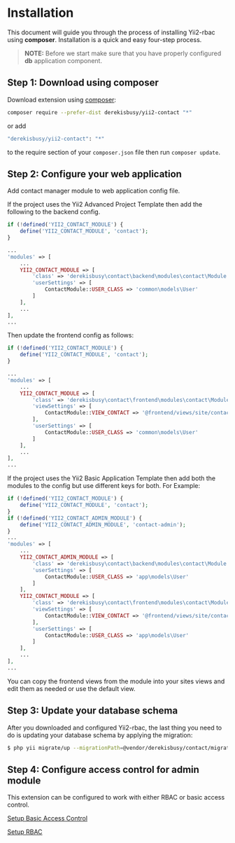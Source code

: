 
# Installation

This document will guide you through the process of installing Yii2-rbac using **composer**. Installation is a quick and
easy four-step process.

> **NOTE:** Before we start make sure that you have properly configured **db** application component.

## Step 1: Download using composer

Download extension using [composer](https://getcomposer.org):

```bash
composer require --prefer-dist derekisbusy/yii2-contact "*"
```

or add

```bash
"derekisbusy/yii2-contact": "*"
```

to the require section of your `composer.json` file then run `composer update`.


## Step 2: Configure your web application

Add contact manager module to web application config file.

If the project uses the Yii2 Advanced Project Template then add the following to the backend config.

```php
if (!defined('YII2_CONTACT_MODULE') {
    define('YII2_CONTACT_MODULE', 'contact');
}

...
'modules' => [
    ...
    YII2_CONTACT_MODULE => [
        'class' => 'derekisbusy\contact\backend\modules\contact\Module',
        'userSettings' => [
            ContactModule::USER_CLASS => 'common\models\User'
        ]
    ],
    ...
],
...
```

Then update the frontend config as follows:

```php
if (!defined('YII2_CONTACT_MODULE') {
    define('YII2_CONTACT_MODULE', 'contact');
}

...
'modules' => [
    ...
    YII2_CONTACT_MODULE => [
        'class' => 'derekisbusy\contact\frontend\modules\contact\Module',
        'viewSettings' => [
            ContactModule::VIEW_CONTACT => '@frontend/views/site/contact'
        ],
        'userSettings' => [
            ContactModule::USER_CLASS => 'common\models\User'
        ]
    ],
    ...
],
...
```

If the project uses the Yii2 Basic Application Template then add both the modules to the config 
but use different keys for both. For Example:

```php
if (!defined('YII2_CONTACT_MODULE') {
    define('YII2_CONTACT_MODULE', 'contact');
}
if (!defined('YII2_CONTACT_ADMIN_MODULE') {
    define('YII2_CONTACT_ADMIN_MODULE', 'contact-admin');
}
...
'modules' => [
    ...
    YII2_CONTACT_ADMIN_MODULE => [
        'class' => 'derekisbusy\contact\backend\modules\contact\Module',
        'userSettings' => [
            ContactModule::USER_CLASS => 'app\models\User'
        ]
    ],
    YII2_CONTACT_MODULE => [
        'class' => 'derekisbusy\contact\frontend\modules\contact\Module',
        'viewSettings' => [
            ContactModule::VIEW_CONTACT => '@frontend/views/site/contact'
        ],
        'userSettings' => [
            ContactModule::USER_CLASS => 'app\models\User'
        ]
    ],
    ...
],
...
```
You can copy the frontend views from the module into your sites views and edit them as needed or use the
default view.

## Step 3: Update your database schema

After you downloaded and configured Yii2-rbac, the last thing you need to do is updating your database schema by 
applying the migration:

```bash
$ php yii migrate/up --migrationPath=@vendor/derekisbusy/contact/migrations
```


## Step 4: Configure access control for admin module

This extension can be configured to work with either RBAC or basic access control. 

[Setup Basic Access Control](setup-basic-access-control.md)

[Setup RBAC](setup-rbac)

